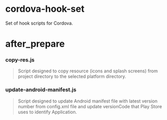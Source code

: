 cordova-hook-set
================

Set of hook scripts for Cordova.

# after_prepare

### copy-res.js

> Script designed to copy resource (icons and splash screens) from project directory to the selected platform directory.

### update-android-manifest.js

> Script designed to update Android manifest file with latest version number from config.xml file and update versionCode that Play Store uses to identify Application.